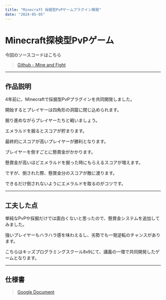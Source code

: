 ```yaml
---
title: "Minecraft 採掘型PvPゲームプラグイン開発"
date: "2024-05-05"
---
```


# Minecraft探検型PvPゲーム

今回のソースコードはこちら

> [Github - Mine and Fight](https://github.com/ryosuke0818/MineAndFight)

---

## 作品説明

4年前に、Minecraftで採掘型PvPプラグインを共同開発しました。

開始するとプレイヤーは四角形の洞窟に閉じ込められます。

掘り進めながらプレイヤーたちと戦いましょう。

エメラルドを掘るとスコアが貯まります。

最終的にスコアが高いプレイヤーが勝利となります。

プレイヤーを倒すごとに懸賞金がかかります。

懸賞金が高いほどエメラルドを掘った時にもらえるスコアが増えます。

ですが、倒された際、懸賞金分のスコアが敵に渡ります。

できるだけ倒されないようにエメラルドを取るのがコツです。

---

## 工夫した点

単純なPvPや採掘だけでは面白くないと思ったので、懸賞金システムを追加してみました。

強いプレイヤーもハラハラ感を味わえるし、劣勢でも一発逆転のチャンスがあります。

こちらはキッズプログラミングスクール8x9にて、講義の一環で共同開発したゲームとなります。

---

## 仕様書

> [Google Document]((https://docs.google.com/document/d/1k9AFzz_yGdh6E_ftQxzTxaYiJUqHLmqTHZVmfZhI3VI/edit#heading=h.duptq69b8jv))